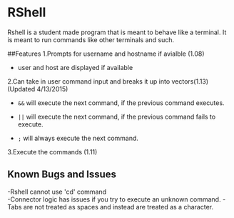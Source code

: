 # RShell

Rshell is a student made program that is meant to behave like a terminal. It is meant to run commands like other terminals and such.

##Features
1.Prompts for username and hostname if avialble (1.08)  
- user and host are displayed if available  

2.Can take in user command input and breaks it up into vectors(1.13)  (Updated 4/13/2015)  
- `&&` will execute the next command, if the previous command executes.

- `||` will execute the next command, if the previous command fails to execute.

- `;` will always execute the next command.  

3.Execute the commands (1.11)

## Known Bugs and Issues  
-Rshell cannot use 'cd' command  
-Connector logic has issues if you try to execute an unknown command.
-Tabs are not treated as spaces and instead are treated as a character.

